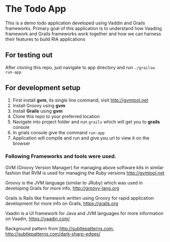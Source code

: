 # The Todo App
This is a demo todo application developed using Vaddin and Grails frameworks. Primary goal of this application is to understand how Vaading framework and Grails frameworks work together and how we can harness their features to build RIA applications

## For testing out
After cloning this repo, just navigate to app directory and run `./grailsw run-app`

## For development setup
1. First install __gvm__, its single line command, visit http://gvmtool.net
2. Install Groovy using __gvm__
3. Install __Grails__ using __gvm__
4. Clone this repo to your preferred location
5. Navigate into project folder and run `grails` which will get you to __grails__ console
6. In grials console give the command `run-app`
7. Application will compile and run and give you url to view it on the browser


### Following Frameworks and tools were used.

GVM (Groovy Version Manager) for managing above software kits in similar fashion that RVM is used for managing the Ruby versions
http://gvmtool.net

Groovy is the JVM language (similar to JRuby) which was used in developing Grails for more info,
http://groovy-lang.org

Grails is Rails like framework written using Groovy for rapid application development for more info on Grails,
https://grails.org

Vaadin is a UI framework for Java and JVM languages for more information on Vaadin,
https://vaadin.com/

Background pattern from http://subtlepatterns.com, http://subtlepatterns.com/dark-sharp-edges/
